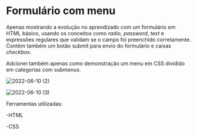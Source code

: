 # Formulário com menu

Apenas mostrando a evolução no aprendizado com um formulário em HTML básico, usando os conceitos como
*radio*, *password*, *text* e expressões regulares que validam se o campo foi preenchido corretamente.
Contém também um botão submit para envio do formulário e caixas *checkbox*.

Adcionei também apenas como demonstração um menu em CSS dividido em categorias com submenus.

![2022-06-10 (2)](https://user-images.githubusercontent.com/98999057/173137925-5c8da603-3da7-4ea7-b0f5-ddc065522a3b.png)


![2022-06-10 (3)](https://user-images.githubusercontent.com/98999057/173137958-cfe445cc-3f02-4f9a-ab0c-34aa969a10c0.png)




Ferramentas utilizadas:

-HTML

-CSS
